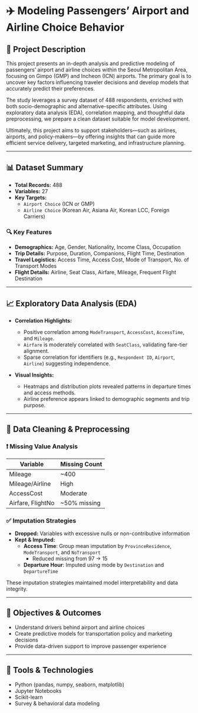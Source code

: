 # ✈️ Modeling Passengers’ Airport and Airline Choice Behavior

## 📘 Project Description

This project presents an in-depth analysis and predictive modeling of passengers’ airport and airline choices within the Seoul Metropolitan Area, focusing on Gimpo (GMP) and Incheon (ICN) airports. The primary goal is to uncover key factors influencing traveler decisions and develop models that accurately predict their preferences.

The study leverages a survey dataset of 488 respondents, enriched with both socio-demographic and alternative-specific attributes. Using exploratory data analysis (EDA), correlation mapping, and thoughtful data preprocessing, we prepare a clean dataset suitable for model development.

Ultimately, this project aims to support stakeholders—such as airlines, airports, and policy-makers—by offering insights that can guide more efficient service delivery, targeted marketing, and infrastructure planning.

---

## 📊 Dataset Summary

- **Total Records:** 488
- **Variables:** 27
- **Key Targets:**
  - `Airport Choice` (ICN or GMP)
  - `Airline Choice` (Korean Air, Asiana Air, Korean LCC, Foreign Carriers)

### 🔍 Key Features

- **Demographics:** Age, Gender, Nationality, Income Class, Occupation  
- **Trip Details:** Purpose, Duration, Companions, Flight Time, Destination  
- **Travel Logistics:** Access Time, Access Cost, Mode of Transport, No. of Transport Modes  
- **Flight Details:** Airline, Seat Class, Airfare, Mileage, Frequent Flight Destination  

---

## 📈 Exploratory Data Analysis (EDA)

- **Correlation Highlights:**
  - Positive correlation among `ModeTransport`, `AccessCost`, `AccessTime`, and `Mileage`.
  - `Airfare` is moderately correlated with `SeatClass`, validating fare-tier alignment.
  - Sparse correlation for identifiers (e.g., `Respondent ID`, `Airport`, `Airline`) suggesting independence.

- **Visual Insights:**
  - Heatmaps and distribution plots revealed patterns in departure times and access methods.
  - Airline preference appears linked to demographic segments and trip purpose.

---

## 🧹 Data Cleaning & Preprocessing

### ❗ Missing Value Analysis

| Variable         | Missing Count |
|------------------|----------------|
| Mileage          | ~400           |
| Mileage/Airline  | High           |
| AccessCost       | Moderate       |
| Airfare, FlightNo| ~50% missing   |

### ✅ Imputation Strategies

- **Dropped:** Variables with excessive nulls or non-contributive information
- **Kept & Imputed:**
  - **Access Time**: Group mean imputation by `ProvinceResidence`, `ModeTransport`, and `NoTransport`  
    - Reduced missing from 97 → 15
  - **Departure Hour**: Imputed using mode by `Destination` and `DepartureTime`

These imputation strategies maintained model interpretability and data integrity.

---

## 🚀 Objectives & Outcomes

- Understand drivers behind airport and airline choices
- Create predictive models for transportation policy and marketing decisions
- Provide data-driven support to improve passenger experience

---

## 📎 Tools & Technologies

- Python (pandas, numpy, seaborn, matplotlib)
- Jupyter Notebooks
- Scikit-learn
- Survey & behavioral data modeling
